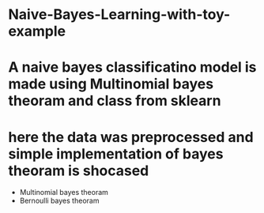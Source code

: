 # Naive-Bayes-Learning-with-toy-example

# A naive bayes classificatino model is made using  Multinomial bayes theoram and class from sklearn
# here the data was preprocessed and simple implementation of bayes theoram is shocased 
* Multinomial bayes theoram 
* Bernoulli bayes theoram
